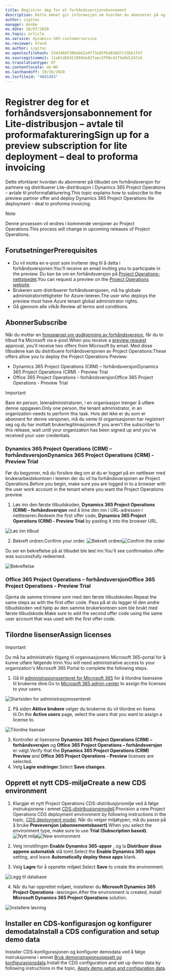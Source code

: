 ```yaml
---
title: Registrer deg for et forhåndsversjonsbonnement
description: Dette emnet gir informasjon om hvordan du abonnerer på og distribuerer Lite-distribusjon i Project Operations – avtale til proformafakturering.
author: sigitac
manager: Annbe
ms.date: 10/07/2020
ms.topic: article
ms.service: dynamics-365-customerservice
ms.reviewer: kfend
ms.author: sigitac
ms.openlocfilehash: 5342466f308ab62a9f73a85fbd838d7c33bb1f47
ms.sourcegitcommit: 11a61db54119503e82faec5f99c4273e8d1247e5
ms.translationtype: HT
ms.contentlocale: nb-NO
ms.lasthandoff: 10/16/2020
ms.locfileid: "4081483"
---
```

# <a name="sign-up-for-a-preview-subscription-for-lite-deployment--deal-to-proforma-invoicing"></a><span data-ttu-id="0c810-103">Registrer deg for et forhåndsversjonsabonnement for Lite-distribusjon – avtale til proformafakturering</span><span class="sxs-lookup"><span data-stu-id="0c810-103">Sign up for a preview subscription for lite deployment – deal to proforma invoicing</span></span>

<span data-ttu-id="0c810-104">Dette eforklarer hvordan du abonnerer på tilbudet om forhåndsversjon for partnere og distribuerer Lite-distribusjon i Dynamics 365 Project Operations – avtale til proformafakturering.</span><span class="sxs-lookup"><span data-stu-id="0c810-104">This topic explains how to subscribe to the preview partner offer and deploy Dynamics 365 Project Operations lite deployment - deal to proforma invoicing.</span></span>

> [!NOTE]
> <span data-ttu-id="0c810-105">Denne prosessen vil endres i kommende versjoner av Project Operations.</span><span class="sxs-lookup"><span data-stu-id="0c810-105">This process will change in upcoming releases of Project Operations.</span></span>

## <a name="prerequisites"></a><span data-ttu-id="0c810-106">Forutsetninger</span><span class="sxs-lookup"><span data-stu-id="0c810-106">Prerequisites</span></span>

- <span data-ttu-id="0c810-107">Du vil motta en e-post som inviterer deg til å delta i forhåndsversjonen.</span><span class="sxs-lookup"><span data-stu-id="0c810-107">You'll receive an email inviting you to participate in the preview.</span></span> <span data-ttu-id="0c810-108">Du kan be om en forhåndsversjon på [Project Operations-nettstsedet](https://dynamics.microsoft.com/en-us/project-operations/overview/).</span><span class="sxs-lookup"><span data-stu-id="0c810-108">You can request a preview on the [Project Operations website](https://dynamics.microsoft.com/en-us/project-operations/overview/).</span></span>
- <span data-ttu-id="0c810-109">Brukeren som distribuerer forhåndsversjonen, må ha globale administratorrettigheter for Azure-leieren.</span><span class="sxs-lookup"><span data-stu-id="0c810-109">The user who deploys the preview must have Azure tenant global administrator rights.</span></span>
- <span data-ttu-id="0c810-110">Gå gjennom alle vilkår.</span><span class="sxs-lookup"><span data-stu-id="0c810-110">Review all terms and conditions.</span></span>

## <a name="subscribe"></a><span data-ttu-id="0c810-111">Abonner</span><span class="sxs-lookup"><span data-stu-id="0c810-111">Subscribe</span></span>

<span data-ttu-id="0c810-112">Når du mottar en [forespørsel om godkjenning av forhåndsversjon](https://forms.office.com/FormsPro/Pages/ResponsePage.aspx?id=v4j5cvGGr0GRqy180BHbR56j8lZs0FdAvwT75_WNFyxUMkRDV1NYQU5TNjE2VjhKOVBUNVg2R0s1NC4u), får du to tilbud fra Microsoft via e-post.</span><span class="sxs-lookup"><span data-stu-id="0c810-112">When you receive a [preview request](https://forms.office.com/FormsPro/Pages/ResponsePage.aspx?id=v4j5cvGGr0GRqy180BHbR56j8lZs0FdAvwT75_WNFyxUMkRDV1NYQU5TNjE2VjhKOVBUNVg2R0s1NC4u) approval, you'll receive two offers from Microsoft by email.</span></span> <span data-ttu-id="0c810-113">Med disse tilbudene kan du distribuere forhåndsversjonen av Project Operations:</span><span class="sxs-lookup"><span data-stu-id="0c810-113">These offers allow you to deploy the Project Operations Preview:</span></span>

- <span data-ttu-id="0c810-114">Dynamics 365 Project Operations (CRM) – forhåndsversjon</span><span class="sxs-lookup"><span data-stu-id="0c810-114">Dynamics 365 Project Operations (CRM) - Preview Trial</span></span>
- <span data-ttu-id="0c810-115">Office 365 Project Operations – forhåndsversjon</span><span class="sxs-lookup"><span data-stu-id="0c810-115">Office 365 Project Operations - Preview Trial</span></span>

> [!IMPORTANT]
> <span data-ttu-id="0c810-116">Bare én person, leieradministratoren, i en organisasjon trenger å utføre denne oppgaven.</span><span class="sxs-lookup"><span data-stu-id="0c810-116">Only one person, the tenant administrator, in an organization needs to perform this task.</span></span> <span data-ttu-id="0c810-117">Hvis det ikke er du som er abonnent for denne versjonen, må du vente til organisasjonen har registrert seg og du har mottatt brukerlegitimasjonen.</span><span class="sxs-lookup"><span data-stu-id="0c810-117">If you aren't the subscriber to this release, wait until your organization has been signed up and you've received your user credentials.</span></span>

### <a name="dynamics-365-project-operations-crm---preview-trial"></a><span data-ttu-id="0c810-118">Dynamics 365 Project Operations (CRM) – forhåndsversjon</span><span class="sxs-lookup"><span data-stu-id="0c810-118">Dynamics 365 Project Operations (CRM) - Preview Trial</span></span> 

<span data-ttu-id="0c810-119">Før du begynner, må du forsikre deg om at du er logget på en nettleser med brukerarbeidskontoen i leieren der du vil ha forhåndsversjonen av Project Operations.</span><span class="sxs-lookup"><span data-stu-id="0c810-119">Before you begin, make sure you are logged in to a browser with the user work account in the tenant where you want the Project Operations preview.</span></span>

1. <span data-ttu-id="0c810-120">Løs inn den første tilbudskoden, **Dynamics 365 Project Operations (CRM) – forhåndsversjon** ved å lime den inn i URL-adressen i nettleseren.</span><span class="sxs-lookup"><span data-stu-id="0c810-120">Redeem the first offer code, **Dynamics 365 Project Operations (CRM) - Preview Trial** by pasting it into the browser URL.</span></span>

![Løs inn tilbud](./media/16RedeemFirstOfferNew.png)

2. <span data-ttu-id="0c810-122">Bekreft ordren.</span><span class="sxs-lookup"><span data-stu-id="0c810-122">Confirm your order.</span></span>
<span data-ttu-id="0c810-123">![Bekreft ordren](./media/17ConfirmOrderNew.png)</span><span class="sxs-lookup"><span data-stu-id="0c810-123">![Confirm the order](./media/17ConfirmOrderNew.png)</span></span>

<span data-ttu-id="0c810-124">Du ser en bekreftelse på at tilbudet ble løst inn.</span><span class="sxs-lookup"><span data-stu-id="0c810-124">You'll see confirmation offer was successfully redeemed.</span></span>

![Bekreftelse](./media/18OrderConfirmationNew.png)

### <a name="office-365-project-operations---preview-trial"></a><span data-ttu-id="0c810-126">Office 365 Project Operations – forhåndsversjon</span><span class="sxs-lookup"><span data-stu-id="0c810-126">Office 365 Project Operations - Preview Trial</span></span>

<span data-ttu-id="0c810-127">Gjenta de samme trinnene som med den første tilbudskoden.</span><span class="sxs-lookup"><span data-stu-id="0c810-127">Repeat the same steps as with the first offer code.</span></span> <span data-ttu-id="0c810-128">Pass på at du legger til den andre tilbudskoden ved hjelp av den samme brukerkontoen som ble brukt med første tilbudskode.</span><span class="sxs-lookup"><span data-stu-id="0c810-128">Make sure to add the second offer code using the same user account that was used with the first offer code.</span></span>

## <a name="assign-licenses"></a><span data-ttu-id="0c810-129">Tilordne lisenser</span><span class="sxs-lookup"><span data-stu-id="0c810-129">Assign licenses</span></span>

> [!IMPORTANT]
> <span data-ttu-id="0c810-130">Du må ha administrativ tilgang til organisasjonens Microsoft 365-portal for å kunne utføre følgende trinn.</span><span class="sxs-lookup"><span data-stu-id="0c810-130">You will need administrative access to your organization's Microsoft 365 Portal to complete the following steps.</span></span>


1. <span data-ttu-id="0c810-131">Gå til [administrasjonssenteret for Microsoft 365](https://portal.office.com/) for å tilordne lisensene til brukerne dine.</span><span class="sxs-lookup"><span data-stu-id="0c810-131">Go to [Microsoft 365 admin center](https://portal.office.com/) to assign the licenses to your users.</span></span>

![Startsiden for administrasjonssenteret](./media/14AdminPortal.png)

2. <span data-ttu-id="0c810-133">På siden **Aktive brukere** velger du brukerne du vil tilordne en lisens til.</span><span class="sxs-lookup"><span data-stu-id="0c810-133">On the **Active users** page, select the users that you want to assign a license to.</span></span>

![Tilordne lisenser](./media/15AssignLicenses.png)

3. <span data-ttu-id="0c810-135">Kontroller at lisensene **Dynamics 365 Project Operations (CRM) – forhåndsversjon** og **Office 365 Project Operations – forhåndsversjon** er valgt.</span><span class="sxs-lookup"><span data-stu-id="0c810-135">Verify that the **Dynamics 365 Project Operations (CRM) Preview** and **Office 365 Project Operations - Preview** licenses are selected.</span></span> 
4. <span data-ttu-id="0c810-136">Velg **Lagre endringer**.</span><span class="sxs-lookup"><span data-stu-id="0c810-136">Select **Save changes**.</span></span>

## <a name="create-a-new-cds-environment"></a><span data-ttu-id="0c810-137">Opprett et nytt CDS-miljø</span><span class="sxs-lookup"><span data-stu-id="0c810-137">Create a new CDS environment</span></span>

1. <span data-ttu-id="0c810-138">Klargjør et nytt Project Operations CDS-distribusjonsmiljø ved å følge instruksjonene i emnet [CDS-distribusjonsmodell](lite-deployment.md).</span><span class="sxs-lookup"><span data-stu-id="0c810-138">Provision a new Project Operations CDS deployment environment by following instructions in the topic, [CDS deployment model](lite-deployment.md).</span></span> <span data-ttu-id="0c810-139">Når du velger miljøtypen, må du passe på å bruke **Prøveversjon (abonnementsbasert)**.</span><span class="sxs-lookup"><span data-stu-id="0c810-139">When you select the environment type, make sure to use **Trial (Subscription based)**.</span></span>
<span data-ttu-id="0c810-140">![Nytt miljø](./media/19CreateEnvironment.png)</span><span class="sxs-lookup"><span data-stu-id="0c810-140">![New environment](./media/19CreateEnvironment.png)</span></span>

2. <span data-ttu-id="0c810-141">Velg innstillingen **Enable Dynamics 365-apper** , og la **Distribuer disse appene automatisk** stå tomt.</span><span class="sxs-lookup"><span data-stu-id="0c810-141">Select the **Enable Dynamics 365 apps** setting, and leave **Automatically deploy these apps** blank.</span></span>  
3. <span data-ttu-id="0c810-142">Velg **Lagre** for å opprette miljøet.</span><span class="sxs-lookup"><span data-stu-id="0c810-142">Select **Save** to create the environment.</span></span>

![Legg til database](./media/20CreateEnvironment1.png)

4. <span data-ttu-id="0c810-144">Når du har opprettet miljøet, installerer du **Microsoft Dynamics 365 Project Operations** -løsningen.</span><span class="sxs-lookup"><span data-stu-id="0c810-144">After the environment is created, install **Microsoft Dynamics 365 Project Operations** solution.</span></span> 

![Installere løsning](./media/21InstallSolution.png)

## <a name="install-a-cds-configuration-and-setup-demo-data"></a><span data-ttu-id="0c810-146">Installer en CDS-konfigurasjon og konfigurer demodata</span><span class="sxs-lookup"><span data-stu-id="0c810-146">Install a CDS configuration and setup demo data</span></span>

<span data-ttu-id="0c810-147">Installer CDS-konfigurasjonen og konfigurer demodata ved å følge instruksjonene i emnet [Bruk demonstrasjonsoppsett og konfigurasjonsdata](lite-apply-demo-setup-config-data.md).</span><span class="sxs-lookup"><span data-stu-id="0c810-147">Install the CDS configuration and set up demo data by following instructions in the topic, [Apply demo setup and configuration data](lite-apply-demo-setup-config-data.md).</span></span>
